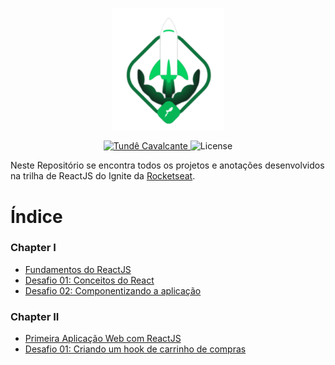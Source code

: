 <p align="center">
   <img src="https://raw.githubusercontent.com/tavareshenrique/ignite-reactjs/a11afefe824866f24dd3f9e1cc6e6e9530376ad1/%40assets/img/logo.svg" alt="Ignite" width="180"/>
</p>

<p align="center">
   <a href="https://www.linkedin.com/in/tund%C3%AA-cavalcante-1621441ba/">
      <img alt="Tundê Cavalcante" src="https://img.shields.io/badge/-Tundê Cavalcante-01B755?style=flat&logo=Linkedin&logoColor=white" />
   </a>

  <img alt="License" src="https://img.shields.io/badge/license-MIT-01B755">
</p>

Neste Repositório se encontra todos os projetos e anotações desenvolvidos na trilha de ReactJS do Ignite da [Rocketseat](https://github.com/Rocketseat).

# Índice

### Chapter I
- [Fundamentos do ReactJS](https://github.com/Ceviche9/ignite-react/tree/main/01-github-explorer)
- [Desafio 01: Conceitos do React](https://github.com/Ceviche9/ignite-react/tree/main/Desafios/M%C3%B3dulo%201/ignite-template-reactjs-conceitos-do-react-main)
- [Desafio 02: Componentizando a aplicação](https://github.com/Ceviche9/ignite-react/tree/main/Desafios/M%C3%B3dulo%201/ignite-template-componentizando-a-aplicacao-main)

### Chapter II
- [Primeira Aplicação Web com ReactJS](https://github.com/Ceviche9/ignite-react/tree/main/02-dt-money)
- [Desafio 01: Criando um hook de carrinho de compras](https://github.com/Ceviche9/ignite-react/tree/main/Desafios/M%C3%B3dulo%202/ignite-template-reactjs-criando-um-hook-de-carrinho-de-compras-master)
